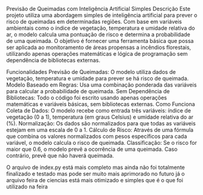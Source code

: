 Previsão de Queimadas com Inteligência Artificial Simples
Descrição
Este projeto utiliza uma abordagem simples de inteligência artificial para prever o risco de queimadas em determinadas regiões. Com base em variáveis ambientais como o índice de vegetação, temperatura e umidade relativa do ar, o modelo calcula uma pontuação de risco e determina a probabilidade de uma queimada. O objetivo é fornecer uma ferramenta básica que possa ser aplicada ao monitoramento de áreas propensas a incêndios florestais, utilizando apenas operações matemáticas e lógica de programação sem dependência de bibliotecas externas.

Funcionalidades
Previsão de Queimadas: O modelo utiliza dados de vegetação, temperatura e umidade para prever se há risco de queimada.
Modelo Baseado em Regras: Usa uma combinação ponderada das variáveis para calcular a probabilidade de queimada.
Sem Dependência de Bibliotecas: Todo o código foi escrito usando apenas operações matemáticas e variáveis básicas, sem bibliotecas externas.
Como Funciona
Coleta de Dados: O modelo recebe como entrada três variáveis: índice de vegetação (0 a 1), temperatura (em graus Celsius) e umidade relativa do ar (%).
Normalização: Os dados são normalizados para que todas as variáveis estejam em uma escala de 0 a 1.
Cálculo de Risco: Através de uma fórmula que combina os valores normalizados com pesos específicos para cada variável, o modelo calcula o risco de queimada.
Classificação: Se o risco for maior que 0.6, o modelo prevê a ocorrência de uma queimada. Caso contrário, prevê que não haverá queimada.

O arquivo de index.py está mais completo mas ainda não foi totalmente finalizado e testado mas pode ser muito mais aprimorado no futuro já o arquivo feira de ciencias  está mais otimizado e simples que é o que foi utilizado na feira
